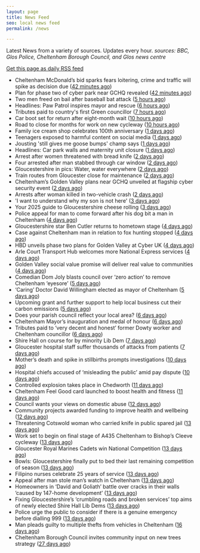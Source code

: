 ```yaml
---
layout: page
title: News Feed
seo: local news feed
permalink: /news

---
```


Latest News from a variety of sources. Updates every hour.
_sources: BBC, Glos Police, Cheltenham Borough Council, and Glos news centre_

[Get this page as daily RSS feed](/daily.rss)

<!-- news_marker starts -->
- Cheltenham McDonald’s bid sparks fears loitering, crime and traffic will spike as decision due ([42 minutes ago](https://gloucesternewscentre.co.uk/cheltenham-mcdonalds-bid-sparks-fears-loitering-crime-and-traffic-will-spike-as-decision-due/))
- Plan for phase two of cyber park near GCHQ revealed ([42 minutes ago](https://www.bbc.com/news/articles/clygqx2jp95o))
- Two men freed on bail after baseball bat attack ([5 hours ago](https://www.bbc.com/news/articles/c4ge7l3nvv1o))
- Headlines: Paw Patrol inspires mayor and rescue ([6 hours ago](https://www.bbc.com/news/articles/cj93e7x34ewo))
- Tributes paid to country's first Green councillor ([7 hours ago](https://www.bbc.com/news/articles/cd7gvr0g0qgo))
- Car boot set for return after eight-month wait ([10 hours ago](https://www.bbc.com/news/articles/cx2qvp3lp61o))
- Road to close for months for work on new cycleway ([10 hours ago](https://www.bbc.com/news/articles/cded9232w5wo))
- Family ice cream shop celebrates 100th anniversary ([1 days ago](https://www.bbc.com/news/articles/crr7dg8n471o))
- Teenagers exposed to harmful content on social media ([1 days ago](https://www.bbc.com/news/videos/c1kvmv9w348o))
- Jousting 'still gives me goose bumps' champ says ([1 days ago](https://www.bbc.com/news/articles/cm2yd1d3d7eo))
- Headlines: Car park walls and maternity unit closure ([1 days ago](https://www.bbc.com/news/articles/c861wnwd753o))
- Arrest after women threatened with bread knife ([2 days ago](https://www.bbc.com/news/articles/cvgdpnv8yp0o))
- Four arrested after man stabbed through car window ([2 days ago](https://www.bbc.com/news/articles/cql2yerl45po))
- Gloucestershire in pics: Water, water everywhere ([2 days ago](https://www.bbc.com/news/articles/c8e6d4g6k88o))
- Train routes from Gloucester close for maintenance ([2 days ago](https://www.bbc.com/news/articles/c5y64j5nmv1o))
- Cheltenham’s Golden Valley plans near GCHQ unveiled at flagship cyber security event ([2 days ago](https://gloucesternewscentre.co.uk/cheltenhams-golden-valley-plans-near-gchq-unveiled-at-flagship-cyber-security-event/))
- Arrests after woman killed in two-vehicle crash ([2 days ago](https://www.bbc.com/news/articles/cz0dl0g9zxjo))
- 'I want to understand why my son is not here' ([3 days ago](https://www.bbc.com/news/articles/c5yk7z7k4dyo))
- Your 2025 guide to Gloucestershire cheese rolling ([3 days ago](https://www.bbc.com/news/articles/c230jj5m1yro))
- Police appeal for man to come forward after his dog bit a man in Cheltenham ([4 days ago](https://gloucesternewscentre.co.uk/police-appeal-for-man-to-come-forward-after-his-dog-bit-a-man-in-cheltenham/))
- Gloucestershire star Ben Cutler returns to hometown stage ([4 days ago](https://gloucesternewscentre.co.uk/gloucestershire-star-ben-cutler-returns-to-hometown-stage/))
- Case against Cheltenham man in relation to fox hunting stopped ([4 days ago](https://gloucesternewscentre.co.uk/case-against-cheltenham-man-in-relation-to-fox-hunting-stopped/))
- HBD unveils phase two plans for Golden Valley at Cyber UK ([4 days ago](https://www.cheltenham.gov.uk/news/article/3012/hbd_unveils_phase_two_plans_for_golden_valley_at_cyber_uk))
- Arle Court Transport Hub welcomes more National Express services ([4 days ago](https://gloucesternewscentre.co.uk/arle-court-transport-hub-welcomes-more-national-express-services/))
- Golden Valley social value promise will deliver real value to communities ([4 days ago](https://www.cheltenham.gov.uk/news/article/3011/golden_valley_social_value_promise_will_deliver_real_value_to_communities))
- Comedian Dom Joly blasts council over ‘zero action’ to remove Cheltenham ‘eyesore’ ([5 days ago](https://gloucesternewscentre.co.uk/comedian-dom-joly-blasts-council-over-zero-action-to-remove-cheltenham-eyesore/))
- ‘Caring’ Doctor David Willingham elected as mayor of Cheltenham ([5 days ago](https://gloucesternewscentre.co.uk/caring-doctor-david-willingham-elected-as-mayor-of-cheltenham/))
- Upcoming grant and further support to help local business cut their carbon emissions ([5 days ago](https://www.cheltenham.gov.uk/news/article/3010/upcoming_grant_and_further_support_to_help_local_business_cut_their_carbon_emissions))
- Does your parish council reflect your local area? ([6 days ago](https://www.cheltenham.gov.uk/news/article/3009/does_your_parish_council_reflect_your_local_area))
- Cheltenham Mayor’s inauguration and medal of honour ([6 days ago](https://www.cheltenham.gov.uk/news/article/3008/cheltenham_mayors_inauguration_and_medal_of_honour))
- Tributes paid to ‘very decent and honest’ former Dowty worker and Cheltenham councillor ([6 days ago](https://gloucesternewscentre.co.uk/tributes-paid-to-very-decent-and-honest-former-dowty-worker-and-cheltenham-councillor/))
- Shire Hall on course for by minority Lib Dem ([7 days ago](https://gloucesternewscentre.co.uk/shire-hall-on-course-for-by-minority-lib-dem/))
- Gloucester hospital staff suffer thousands of attacks from patients ([7 days ago](https://gloucesternewscentre.co.uk/gloucester-hospital-staff-suffer-thousands-of-attacks-from-patients/))
- Mother’s death and spike in stillbirths prompts investigations ([10 days ago](https://gloucesternewscentre.co.uk/mothers-death-and-spike-in-stillbirths-prompts-investigations/))
- Hospital chiefs accused of ‘misleading the public’ amid pay dispute ([10 days ago](https://gloucesternewscentre.co.uk/hospital-chiefs-accused-of-misleading-the-public-amid-pay-dispute/))
- Controlled explosion takes place in Chedworth ([11 days ago](https://gloucesternewscentre.co.uk/controlled-explosion-takes-place-in-chedworth/))
- Cheltenham Feel Good card launched to boost health and fitness ([11 days ago](https://www.cheltenham.gov.uk/news/article/3007/cheltenham_feel_good_card_launched_to_boost_health_and_fitness))
- Council wants your views on domestic abuse ([12 days ago](https://gloucesternewscentre.co.uk/council-wants-your-views-on-domestic-abuse/))
- Community projects awarded funding to improve health and wellbeing ([12 days ago](https://www.cheltenham.gov.uk/news/article/3006/community_projects_awarded_funding_to_improve_health_and_wellbeing))
- Threatening Cotswold woman who carried knife in public spared jail ([13 days ago](https://gloucesternewscentre.co.uk/threatening-cotswold-woman-who-carried-knife-in-public-spared-jail/))
- Work set to begin on final stage of A435 Cheltenham to Bishop’s Cleeve cycleway ([13 days ago](https://gloucesternewscentre.co.uk/work-set-to-begin-on-final-stage-of-a435-cheltenham-to-bishops-cleeve-cycleway/))
- Gloucester Royal Marines Cadets win National Competition ([13 days ago](https://gloucesternewscentre.co.uk/gloucester-royal-marines-cadets-win-national-competition/))
- Bowls: Gloucestershire finally put to bed their last remaining competition of season ([13 days ago](https://gloucesternewscentre.co.uk/bowls-gloucestershire-finally-put-to-bed-their-last-remaining-competition-of-season/))
- Filipino nurses celebrate 25 years of service ([13 days ago](https://gloucesternewscentre.co.uk/filipino-nurses-celebrate-25-years-of-service/))
- Appeal after man stole man’s watch in Cheltenham ([13 days ago](https://gloucesternewscentre.co.uk/appeal-after-man-stole-mans-watch-in-cheltenham/))
- Homeowners in ‘David and Goliath’ battle over cracks in their walls ’caused by 147-home development’ ([13 days ago](https://gloucesternewscentre.co.uk/homeowners-in-david-and-goliath-battle-over-cracks-in-their-walls-caused-by-147-home-development/))
- Fixing Gloucestershire’s ‘crumbling roads and broken services’ top aims of newly elected Shire Hall Lib Dems ([13 days ago](https://gloucesternewscentre.co.uk/fixing-gloucestershires-crumbling-roads-and-broken-services-top-aims-of-newly-elected-shire-hall-lib-dems/))
- Police urge the public to consider if there is a genuine emergency before dialling 999 ([13 days ago](https://gloucesternewscentre.co.uk/police-urge-the-public-to-consider-if-there-is-a-genuine-emergency-before-dialling-999/))
- Man pleads guilty to multiple thefts from vehicles in Cheltenham ([16 days ago](https://gloucesternewscentre.co.uk/man-pleads-guilty-to-multiple-thefts-from-vehicles-in-cheltenham/))
- Cheltenham Borough Council invites community input on new trees strategy ([27 days ago](https://www.cheltenham.gov.uk/news/article/3005/cheltenham_borough_council_invites_community_input_on_new_trees_strategy))

<!-- news_marker ends -->
